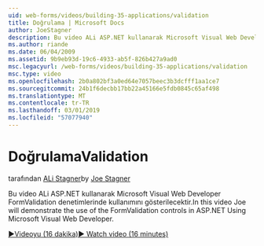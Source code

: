 ```yaml
---
uid: web-forms/videos/building-35-applications/validation
title: Doğrulama | Microsoft Docs
author: JoeStagner
description: Bu video ALi ASP.NET kullanarak Microsoft Visual Web Developer FormValidation denetimlerinde kullanımını gösterilecektir.
ms.author: riande
ms.date: 06/04/2009
ms.assetid: 9b9eb93d-19c6-4933-ab5f-826b427a9ad0
msc.legacyurl: /web-forms/videos/building-35-applications/validation
msc.type: video
ms.openlocfilehash: 2b0a802bf3a0ed64e7057beec3b3dcfff1aa1ce7
ms.sourcegitcommit: 24b1f6decbb17bb22a45166e5fdb0845c65af498
ms.translationtype: MT
ms.contentlocale: tr-TR
ms.lasthandoff: 03/01/2019
ms.locfileid: "57077940"
---
```

<a name="validation"></a><span data-ttu-id="8fa8d-103">Doğrulama</span><span class="sxs-lookup"><span data-stu-id="8fa8d-103">Validation</span></span>
====================
<span data-ttu-id="8fa8d-104">tarafından [ALi Stagner](https://github.com/JoeStagner)</span><span class="sxs-lookup"><span data-stu-id="8fa8d-104">by [Joe Stagner](https://github.com/JoeStagner)</span></span>

<span data-ttu-id="8fa8d-105">Bu video ALi ASP.NET kullanarak Microsoft Visual Web Developer FormValidation denetimlerinde kullanımını gösterilecektir.</span><span class="sxs-lookup"><span data-stu-id="8fa8d-105">In this video Joe will demonstrate the use of the FormValidation controls in ASP.NET Using Microsoft Visual Web Developer.</span></span>

[<span data-ttu-id="8fa8d-106">&#9654;Videoyu (16 dakika)</span><span class="sxs-lookup"><span data-stu-id="8fa8d-106">&#9654; Watch video (16 minutes)</span></span>](https://channel9.msdn.com/Blogs/ASP-NET-Site-Videos/validation)
